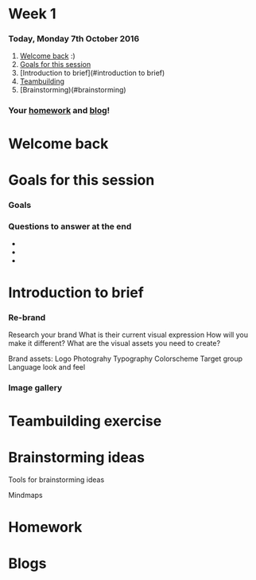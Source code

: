 # Week 1

### Today, Monday 7th October 2016

1. [Welcome back](#welcome) :)
2. [Goals for this session](#goals)
2. [Introduction to brief](#introduction to brief)
3. [Teambuilding](#teambuilding) 
4. [Brainstorming)(#brainstorming)

### Your [homework](#homework) and [blog](#blog)!

# Welcome back 



# Goals for this session 

### Goals 

### Questions to answer at the end 

*
*
*


# Introduction to brief 

### Re-brand 


Research your brand 
What is their current visual expression 
How will you make it different? 
What are the visual assets you need to create? 



Brand assets:
Logo
Photograhy 
Typography
Colorscheme 
Target group 
Language 
look and feel 



### Image gallery 

# Teambuilding exercise 

# Brainstorming ideas 

Tools for brainstorming ideas 

Mindmaps 

# Homework 

# Blogs 